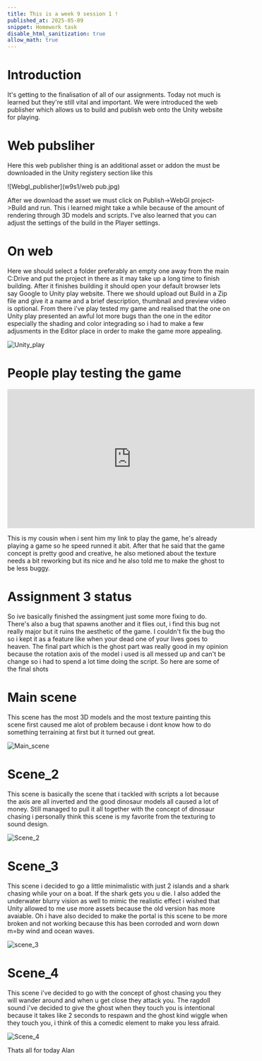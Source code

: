 ```yaml
---
title: This is a week 9 session 1 !
published_at: 2025-05-09
snippet: Homework task 
disable_html_sanitization: true
allow_math: true
---
```


# Introduction

It's getting to the finalisation of all of our assignments. Today not much is learned but they're still vital and important. We were introduced the web publisher which allows us to build and publish web onto the Unity website for playing.

# Web pubsliher

Here this web publisher thing is an additional asset or addon the must be downloaded in the Unity registery section like this

![Webgl_publisher](w9s1/web pub.jpg)

After we download the asset we must click on Publish->WebGl project->Build and run. This i learned might take a while because of the amount of rendering through 3D models and scripts. I've also learned that you can adjust the settings of the build in the Player settings. 

# On web

Here we should select a folder preferably an empty one away from the main C:Drive and put the project in there as it may take up a long time to finish building. After it finishes building it should open your default browser lets say Google to Unity play website. There we should upload out Build in a Zip file and give it a name and a brief description, thumbnail and preview video is optional. From there i've play tested my game and realised that the one on Unity play presented an awful lot more bugs than the one in the editor especially the shading and color integrading so i had to make a few adjusments in the Editor place in order to make the game more appealing. 

![Unity_play](w9s1/uplay.jpg)

# People play testing the game

<iframe width="560" height="315" src="https://www.youtube.com/embed/uslgdPJfvJY?si=IQFkUuDEdCIe8c0N" title="YouTube video player" frameborder="0" allow="accelerometer; autoplay; clipboard-write; encrypted-media; gyroscope; picture-in-picture; web-share" referrerpolicy="strict-origin-when-cross-origin" allowfullscreen></iframe>

This is my cousin when i sent him my link to play the game, he's already playing a game so he speed runned it abit. After that he said that the game concept is pretty good and creative, he also metioned about the texture needs a bit reworking but its nice and he also told me to make the ghost to be less buggy.

# Assignment 3 status

So ive basically finished the assingment just some more fixing to do. There's also a bug that spawns another and it flies out, i find this bug not really major but it ruins the aesthetic of the game. I couldn't fix the bug tho so i kept it as a feature like when your dead one of your lives goes to heaven. The final part which is the ghost part was really good in my opinion because the rotation axis of the model i used is all messed up and can't be change so i had to spend a lot time doing the script. So here are some of the final shots

# Main scene

This scene has the most 3D models and the most texture painting this scene first caused me alot of problem because i dont know how to do something terraining at first but it turned out great.

![Main_scene](w9s1/mainscene.jpg)

# Scene_2

This scene is basically the scene that i tackled with scripts a lot because the axis are all inverted and the good dinosaur models all caused a lot of money. Still managed to pull it all together with the concept of dinosaur chasing i personally think this scene is my favorite from the texturing to sound design.

![Scene_2](w9s1/scene_2.jpg)

# Scene_3

This scene i decided to go a little minimalistic with just 2 islands and a shark chasing while your on a boat. If the shark gets you u die. I also added the underwater blurry vision as well to mimic the realistic effect i wished that Unity allowed to me use more assets because the old version has more avaiable. Oh i have also decided to make the portal is this scene to be more broken and not working because this has been corroded and worn down m=by wind and ocean waves.

![scene_3](w9s1/scene_3.jpg)

# Scene_4

This scene i've decided to go with the concept of ghost chasing you they will wander around and when u get close they attack you. The ragdoll sound i've decided to give the ghost when they touch you is intentional because it takes like 2 seconds to respawn and the ghost kind wiggle when they touch you, i think of this a comedic element to make you less afraid. 

![Scene_4](w9s1/scene_4.jpg)

Thats all for today
Alan